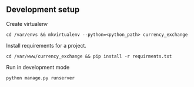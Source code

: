 
Development setup
-----------------

Create virtualenv

    cd /var/envs && mkvirtualenv --python=<python_path> currency_exchange


Install requirements for a project.

    cd /var/www/currency_exchange && pip install -r requirments.txt

Run in development mode

    python manage.py runserver